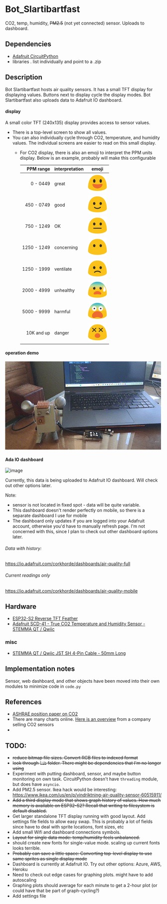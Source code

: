 # Bot_Slartibartfast
CO2, temp, humidity, ~~PM2.5~~ (not yet connected) sensor.  Uploads to dashboard.



## Dependencies
- [Adafruit CircuitPython](https://github.com/adafruit/circuitpython)
- libraries .  list individually and point to a .zip

## Description
Bot Slartibartfast hosts air quality sensors. It has a small TFT display for displaying values. Buttons next to display cycle the display modes. 
Bot Slartibartfast also uploads data to Adafruit IO dashboard.

#### display
A small color TFT (240x135) display provides access to sensor values.  
- There is a top-level screen to show all values.
- You can also individually cycle through CO2, temperature, and humidity values.  The individual screens are easier to read on this small display.
  - For CO2 display, there is also an emoji to interpret the PPM units display.  Below is an example, probably will make this configurable
    <br/>

    |     PPM range | interpretation |                                                       emoji                                                       |
    |--------------:|:---------------|:-----------------------------------------------------------------------------------------------------------------:|
    |      0 - 0449 | great          |       ![](https://github.com/teenyHermitCrab/Bot_Slartibartfast/blob/main/_misc/individual_faces/great.png)       |
    |    450 - 0749 | good           |       ![](https://github.com/teenyHermitCrab/Bot_Slartibartfast/blob/main/_misc/individual_faces/good.png)        |
    |    750 - 1249 | OK             |      ![](https://github.com/teenyHermitCrab/Bot_Slartibartfast/blob/main/_misc/individual_faces/neutral.png)      |
    |   1250 - 1249 | concerning     | ![](https://github.com/teenyHermitCrab/Bot_Slartibartfast/blob/main/_misc/individual_faces/neutral_eyes_only.png) |
    |   1250 - 1999 | ventilate      |       ![](https://github.com/teenyHermitCrab/Bot_Slartibartfast/blob/main/_misc/individual_faces/frown.png)       |
    |   2000 - 4999 | unhealthy      |  ![](https://github.com/teenyHermitCrab/Bot_Slartibartfast/blob/main/_misc/individual_faces/frown_sweating.png)   |
    |   5000 - 9999 | harmful        | ![](https://github.com/teenyHermitCrab/Bot_Slartibartfast/blob/main/_misc/individual_faces/fearful_openMouth.png) |
    |    10K and up | danger         |      ![](https://github.com/teenyHermitCrab/Bot_Slartibartfast/blob/main/_misc/individual_faces/danger.png)       |

    

#### operation demo
![](https://github.com/teenyHermitCrab/Bot_Slartibartfast/blob/main/_misc/co2_demo.gif)


#### Ada IO dashboard
<img width="736" alt="image" src="https://github.com/user-attachments/assets/89d5cb2f-6a46-4f91-bd6e-825a5bd85e02">


Currently, this data is being uploaded to Adafruit IO dashboard.  Will check out other options later.


Note:
- sensor is not located in fixed spot - data will be quite variable.
- This dashboard doesn't render perfectly on mobile, so there is a separate dashboard I use for mobile
- The dashboard only updates if you are logged into your Adafruit account, otherwise you'd have to manually refresh page.  I'm not concerned with this, since I plan to check out other dashboard options later.

###### Data with history:
https://io.adafruit.com/corkhorde/dashboards/air-quality-full

###### Current readings only
https://io.adafruit.com/corkhorde/dashboards/air-quality-mobile




## Hardware
- [ESP32-S2 Reverse TFT Feather](https://www.adafruit.com/product/5345)
- [Adafruit SCD-41 - True CO2 Temperature and Humidity Sensor - STEMMA QT / Qwiic](https://www.adafruit.com/product/5190)

### misc
- [STEMMA QT / Qwiic JST SH 4-Pin Cable - 50mm Long](https://www.adafruit.com/product/4399)

## Implementation notes
Sensor, web dashboard, and other objects have been moved into their own modules to minimize code in `code.py`  


## References
- [ASHRAE position paper on CO2](https://www.ashrae.org/file%20library/about/position%20documents/pd_indoorcarbondioxide_2022.pdf)
- There are many charts online.  [Here is an overview](https://www.co2meter.com/blogs/news/carbon-dioxide-indoor-levels-chart) from a company selling CO2 sensors
- 

## TODO:
- ~~reduce bitmap file sizes.  Convert RGB files to indexed format~~
- ~~look through `lib` folder.  There might be dependencies that I'm no longer using~~
- Experiment with putting dashboard, sensor, and maybe button monitoring on own task.  CircuitPython doesn't have `threading` module, but does have `asyncio`.
- Add PM2.5 sensor.  Ikea hack would be interesting: https://www.ikea.com/us/en/p/vindriktning-air-quality-sensor-60515911/
- ~~Add a third display mode that shows graph history of values.  How much memory is available on ESP32-S2?  Recall that writing to filesystem is default disabled.~~
- Get larger standalone TFT display running with good layout.  Add settings file fields to allow easy swap.  This is probably a lot of fields since have to deal with sprite locations, font sizes, etc
- Add small Wifi and dashboard connections symbols.
- ~~Layout for single data mode: temp/humidity feels unbalanced.~~
- should create new fonts for single-value mode.  scaling up current fonts looks terrible.
- ~~Probably can save a little space: Converting top-level display to use same sprites as single display mode~~
- Dashboard is currently at Adafruit IO.  Try out other options: Azure, AWS, Heroku
- Need to check out edge cases for graphing plots.  might have to add autoscaling
- Graphing plots should average for each minute to get a 2-hour plot (or could have that be part of graph-cycling?)
- Add settings file
